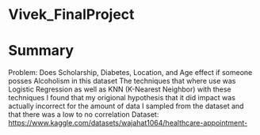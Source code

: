 # Vivek_FinalProject

# Summary
Problem: Does Scholarship, Diabetes, Location, and Age effect if someone posses Alcoholism in this dataset
The techniques that where use was Logistic Regression as well as KNN (K-Nearest Neighbor) with these techniques I found that my origional
hypothesis that it did impact was actually incorrect for the amount of data I sampled from the dataset and that there was a low to no correlation
Dataset: https://www.kaggle.com/datasets/wajahat1064/healthcare-appointment-
